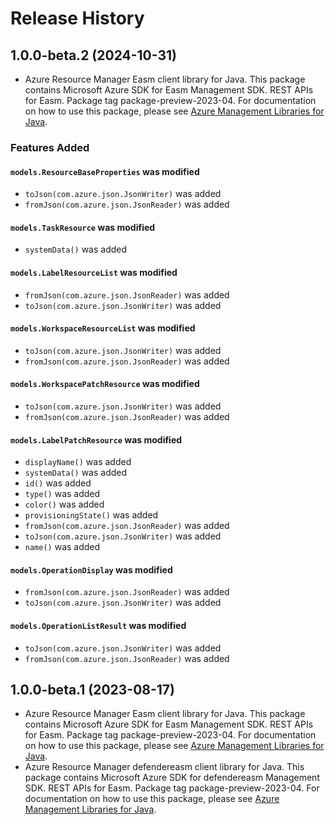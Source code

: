# Release History

## 1.0.0-beta.2 (2024-10-31)

- Azure Resource Manager Easm client library for Java. This package contains Microsoft Azure SDK for Easm Management SDK. REST APIs for Easm. Package tag package-preview-2023-04. For documentation on how to use this package, please see [Azure Management Libraries for Java](https://aka.ms/azsdk/java/mgmt).

### Features Added

#### `models.ResourceBaseProperties` was modified

* `toJson(com.azure.json.JsonWriter)` was added
* `fromJson(com.azure.json.JsonReader)` was added

#### `models.TaskResource` was modified

* `systemData()` was added

#### `models.LabelResourceList` was modified

* `fromJson(com.azure.json.JsonReader)` was added
* `toJson(com.azure.json.JsonWriter)` was added

#### `models.WorkspaceResourceList` was modified

* `toJson(com.azure.json.JsonWriter)` was added
* `fromJson(com.azure.json.JsonReader)` was added

#### `models.WorkspacePatchResource` was modified

* `toJson(com.azure.json.JsonWriter)` was added
* `fromJson(com.azure.json.JsonReader)` was added

#### `models.LabelPatchResource` was modified

* `displayName()` was added
* `systemData()` was added
* `id()` was added
* `type()` was added
* `color()` was added
* `provisioningState()` was added
* `fromJson(com.azure.json.JsonReader)` was added
* `toJson(com.azure.json.JsonWriter)` was added
* `name()` was added

#### `models.OperationDisplay` was modified

* `fromJson(com.azure.json.JsonReader)` was added
* `toJson(com.azure.json.JsonWriter)` was added

#### `models.OperationListResult` was modified

* `toJson(com.azure.json.JsonWriter)` was added
* `fromJson(com.azure.json.JsonReader)` was added

## 1.0.0-beta.1 (2023-08-17)

- Azure Resource Manager Easm client library for Java. This package contains Microsoft Azure SDK for Easm Management SDK. REST APIs for Easm. Package tag package-preview-2023-04. For documentation on how to use this package, please see [Azure Management Libraries for Java](https://aka.ms/azsdk/java/mgmt).
- Azure Resource Manager defendereasm client library for Java. This package contains Microsoft Azure SDK for defendereasm Management SDK. REST APIs for Easm. Package tag package-preview-2023-04. For documentation on how to use this package, please see [Azure Management Libraries for Java](https://aka.ms/azsdk/java/mgmt).

